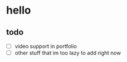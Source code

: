 # hello




## todo
- [ ] video support in portfolio
- [ ] other stuff that im too lazy to add right now